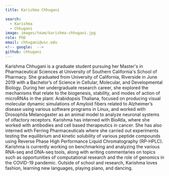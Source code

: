 ```yaml
---
title: Karishma Chhugani

search:
  - Karishma
  - Chhugani
image: images/team/karishma-chhugani.jpg
role: PhD
email: chhugani@usc.edu
<!-- google:  -->
github: chhugani
---
```


Karishma Chhugani is a graduate student pursuing her Master's in Pharmaceutical Sciences at University of Southern California's School of Pharmacy. She graduated from University of California, Riverside in June 2019 with a Bachelor’s of Science in Cellular, Molecular, and Developmental Biology. During her undergraduate research career, she explored the mechanisms that relate to the biogenesis, stability, and modes of action of microRNAs in the plant: Arabidopsis Thaliana, focused on producing visual molecular dynamic simulations of Amyloid fibers related to Alzheimer’s disease using various software programs in Linux, and worked with Drosophila Melanogaster as an animal model to analyze neuronal systems of olfactory receptors. Karishma has interned with BioAtla, where she worked with antibodies and cell based therapeutics in cancer. She has also interned with Ferring Pharmaceuticals where she carried out experiments testing the equilibrium and kinetic solubility of various peptide compounds using Reverse Phase High Performance Liquid Chromatography (RP-HPLC). Karishma is currently working on benchmarking and analyzing the various RNA-seq and DNA-seq tools, along with writing commentaries on topics such as opportunities of computational research and the role of genomics in the COVID-19 pandemic. Outside of school and research, Karishma loves fashion, learning new languages, playing piano, and dancing. 
